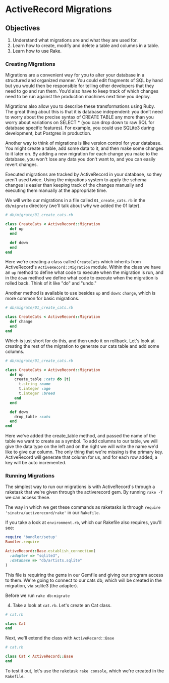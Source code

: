 # ActiveRecord Migrations

## Objectives

1. Understand what migrations are and what they are used for.
2. Learn how to create, modify and delete a table and columns in a table.
3. Learn how to use Rake.

### Creating Migrations

Migrations are a convenient way for you to alter your database in a structured and organized manner. You could edit fragments of SQL by hand but you would then be responsible for telling other developers that they need to go and run them. You’d also have to keep track of which changes need to be run against the production machines next time you deploy.

Migrations also allow you to describe these transformations using Ruby. The great thing about this is that it is database independent: you don’t need to worry about the precise syntax of CREATE TABLE any more than you worry about variations on SELECT * (you can drop down to raw SQL for database specific features). For example, you could use SQLite3 during development, but Postgres in production.

Another way to think of migrations is like version control for your database. You might create a table, add some data to it, and then make some changes to it later on. By adding a new migration for each change you make to the database, you won't lose any data you don't want to, and you can easily revert changes.

Executed migrations are tracked by ActiveRecord in your database, so they aren't used twice. Using the migrations system to apply the schema changes is easier than keeping track of the changes manually and executing them manually at the appropriate time.

We will write our migrations in a file called `01_create_cats.rb` in the `db/migrate` directory (we'll talk about why we added the 01 later).

```ruby
# db/migrate/01_create_cats.rb

class CreateCats < ActiveRecord::Migration
  def up
  end

  def down
  end
end
```

Here we're creating a class called `CreateCats` which inherits from ActiveRecord's `ActiveRecord::Migration` module. Within the class we have an `up` method to define what code to execute when the migration is run, and in the `down` method we define what code to execute when the migration is rolled back. Think of it like "do" and "undo."

Another method is available to use besides `up` and `down`: `change`, which is more common for basic migrations.

```ruby
# db/migrate/01_create_cats.rb

class CreateCats < ActiveRecord::Migration
  def change
  end
end

```

Which is just short for do this, and then undo it on rollback. Let's look at creating the rest of the migration to generate our cats table and add some columns.

```ruby
# db/migrate/01_create_cats.rb

class CreateCats < ActiveRecord::Migration
  def up
    create_table :cats do |t|
      t.string :name
      t.integer :age
      t.integer :breed
    end
  end

  def down
    drop_table :cats
  end
end
```

Here we've added the create_table method, and passed the name of the table we want to create as a symbol. To add columns to our table, we will give the data type on the left and on the right we will write the name we'd like to give our column. The only thing that we're missing is the primary key. ActiveRecord will generate that column for us, and for each row added, a key will be auto incremented.



### Running Migrations

The simplest way to run our migrations is with ActiveRecord's through a raketask that we're given through the activerecord gem. By running `rake -T` we can access these.

The way in which we get these commands as raketasks is through `require 'sinatra/activerecord/rake'` in our `Rakefile`.

If you take a look at `environment.rb`, which our Rakefile also requires, you'll see:

```ruby
require 'bundler/setup'
Bundler.require

ActiveRecord::Base.establish_connection(
  :adapter => "sqlite3",
  :database => "db/artists.sqlite"
)
```

This file is requiring the gems in our Gemfile and giving our program access to them. We're going to connect to our cats db, which will be created in the migration, via sqlite3 (the adapter).

Before we run  `rake db:migrate`

4) Take a look at `cat.rb`. Let's create an Cat class.

```ruby
# cat.rb

class Cat
end
```

Next, we'll extend the class with `ActiveRecord::Base`

```ruby
# cat.rb

class Cat < ActiveRecord::Base
end
```

To test it out, let's use the raketask `rake console`, which we're created in the `Rakefile`.


